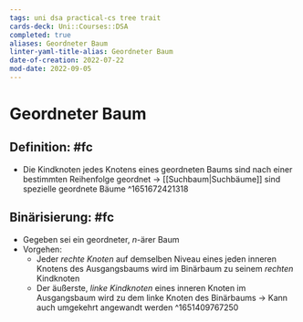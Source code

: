 ```yaml
---
tags: uni dsa practical-cs tree trait
cards-deck: Uni::Courses::DSA
completed: true
aliases: Geordneter Baum
linter-yaml-title-alias: Geordneter Baum
date-of-creation: 2022-07-22
mod-date: 2022-09-05
---
```


# Geordneter Baum

## Definition: #fc
- Die Kindknoten jedes Knotens eines geordneten Baums sind nach einer bestimmten Reihenfolge geordnet
	→ [[Suchbaum|Suchbäume]] sind spezielle geordnete Bäume
^1651672421318

## Binärisierung: #fc
- Gegeben sei ein geordneter, $n$-ärer Baum
- Vorgehen:
	- Jeder *rechte Knoten* auf demselben Niveau eines jeden inneren Knotens des Ausgangsbaums wird im Binärbaum zu seinem *rechten* Kindknoten
	- Der äußerste, *linke Kindknoten* eines inneren Knoten im Ausgangsbaum wird zu dem linke Knoten des Binärbaums
→ Kann auch umgekehrt angewandt werden
^1651409767250
